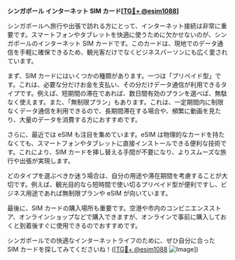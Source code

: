 **シンガポール インターネット SIM カード[[TG💪+ @esim1088](https://t.me/s/esim1088)]**

シンガポールへ旅行や出張で訪れる方にとって、インターネット接続は非常に重要です。スマートフォンやタブレットを快適に使うために欠かせないのが、シンガポールのインターネット SIM カードです。このカードは、現地でのデータ通信を手軽に確保できるため、観光客だけでなくビジネスパーソンにも広く愛されています。

まず、SIM カードにはいくつかの種類があります。一つは「プリペイド型」です。これは、必要な分だけお金を支払い、その分だけデータ通信が利用できるタイプです。例えば、短期間の滞在であれば、数日間有効のプランを選べば、無駄なく使えます。また、「無制限プラン」もあります。これは、一定期間内に制限なくデータ通信を利用できるので、長期間滞在する場合や、頻繁に動画を見たり、大量のデータを消費する方におすすめです。

さらに、最近では eSIM も注目を集めています。eSIM は物理的なカードを持たなくても、スマートフォンやタブレットに直接インストールできる便利な技術です。これにより、SIM カードを挿し替える手間が不要になり、よりスムーズな旅行や出張が実現します。

どのタイプを選ぶべきか迷う場合は、自分の用途や滞在期間を考慮することが大切です。例えば、観光目的なら短時間で使い切るプリペイド型が便利ですし、ビジネス用途であれば無制限プランや eSIM が向いています。

最後に、SIM カードの購入場所も重要です。空港や市内のコンビニエンスストア、オンラインショップなどで購入できますが、オンラインで事前に購入しておくと到着後すぐに使用できるのでおすすめです。

シンガポールでの快適なインターネットライフのために、ぜひ自分に合った SIM カードを探してみてくださいね！([[TG💪+ @esim1088](https://t.me/s/esim1088) ![Image](https://i.postimg.cc/Y0z9fWf4/image.png)])